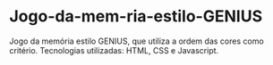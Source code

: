 # Jogo-da-mem-ria-estilo-GENIUS
Jogo da memória estilo GENIUS, que utiliza a ordem das cores como critério. Tecnologias utilizadas: HTML, CSS e Javascript.
